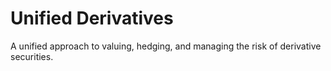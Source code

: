 # Unified Derivatives

A unified approach to valuing, hedging, and managing the risk
of derivative securities.
